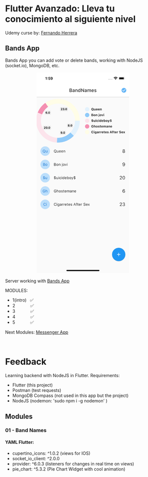 # Flutter Avanzado: Lleva tu conocimiento al siguiente nivel

Udemy curse by: [Fernando Herrera](https://fernando-herrera.com/#/)

## Bands App
Bands App you can add vote or delete bands, working with NodeJS (socket.io), MongoDB, etc.

<p align="center">
<img src="assets/screenshoot_v1.png" width="300" >
</p>

Server working with [Bands App](https://github.com/JimHuertas/01-bands-names-server)

MODULES: 
- 1(intro)&ensp; ✅
- 2&emsp;&emsp;&emsp;&ensp;✅
- 3&emsp;&emsp;&emsp;&ensp;✅
- 4&emsp;&emsp;&emsp;&ensp;✅
- 5&emsp;&emsp;&emsp;&ensp;✅

Next Modules:
[Messenger App](https://github.com/JimHuertas/messenger_app_flutter)

<br />

# Feedback

Learning backend with NodeJS in Flutter.
Requirements:
- Flutter (this project)
- Postman (test requests)
- MongoDB Compass (not used in this app but the project)
- NodeJS (nodemon: 'sudo npm i -g nodemon' )
## Modules 

### 01 - Band Names

#### YAML Flutter:
- cupertino_icons: ^1.0.2 (views for IOS)
- socket_io_client: ^2.0.0
- provider: ^6.0.3 (listeners for changes in real time on views)
- pie_chart: ^5.3.2 (Pie Chart Widget with cool animation)